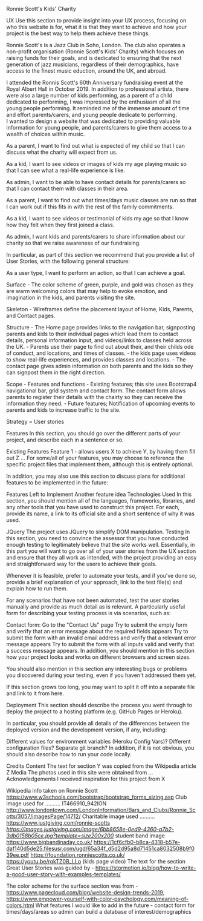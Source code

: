 


Ronnie Scott's Kids' Charity

UX
Use this section to provide insight into your UX process, focusing on who this website is for, what it is that they want to achieve and 
how your project is the best way to help them achieve these things.

Ronnie Scott's is a Jazz Club in Soho, London. The club also operates a non-profit organisation (Ronnie Scott's Kids' Charity) 
which focuses on raising funds for their goals, and is dedicated to ensuring that the next generation of jazz musicians, 
regardless of their demographics, have access to the finest music eduction, around the UK, and abroad.

I attended the Ronnis Scott's 60th Anniversary fundraising event at the Royal Albert Hall in October 2019. In addition to professional artists,
there were also a large number of kids performing, as a parent of a child dedicated to performing, I was impressed by the enthusiasm of all 
the young people performing. It reminded me of the immense amount of time and effort parents/carers, and young people dedicate to performing.  
I wanted to design a website that was dedicated to providing valuable information for young people, and parents/carers to give them access 
to a wealth of choices within music.


As a parent, I want to find out what is expected of my child so that I can discuss what the charity will expect from us.

As a kid, I want to see videos or images of kids my age playing music so that I can see what a real-life experience is like.

As admin, I want to be able to have contact details for parents/carers so that I can contact them with classes in their area.

As a parent, I want to find out what times/days music classes are run so that I can work out if this fits in with the rest of 
the family commitments.

As a kid, I want to see videos or testimonial of kids my age so that I know how they felt when they first joined a class.

As admin, I want kids and parents/carers to share information about our charity so that we raise awareness of our fundraising.

In particular, as part of this section we recommend that you provide a list of User Stories, with the following general structure:

As a user type, I want to perform an action, so that I can achieve a goal.

Surface  -  The color scheme of green, purple, and gold was chosen as they are warm welcoming colors that may help to evoke emotion, 
            and imagination in the kids, and parents visiting the site.

Skeleton  - Wireframes define the placement layout of Home, Kids, Parents, and Contact pages.

Structure - The Home page provides links to the navigation bar, signposting parents and kids to their individual pages which lead them 
            to contact details, personal information input, and videos/links to classes held across the UK.
          - Parents use their page to find out about their, and their childs ode of conduct, and locations, and times of classes.
          - the kids page uses videos to show real-life experiences, and provides classes and locations.
          - The contact page gives admin information on both parents and the kids so they can signpost them in the right direction.

Scope     - Features and functions
          - Existing features; this site uses Bootstrap4 navigational bar, grid system and contact form.
            The contact form allows parents to register their details with the chairty so they can receive the information they need.
          - Future features; Notification of upcoming events to parents and kids to increase traffic to the site.

Strategy = User stories

Features
In this section, you should go over the different parts of your project, and describe each in a sentence or so.

Existing Features
Feature 1 - allows users X to achieve Y, by having them fill out Z
...
For some/all of your features, you may choose to reference the specific project files that implement them, although this is entirely optional.

In addition, you may also use this section to discuss plans for additional features to be implemented in the future:

Features Left to Implement
Another feature idea
Technologies Used
In this section, you should mention all of the languages, frameworks, libraries, and any other tools that you have used to construct this project. For each, provide its name, a link to its official site and a short sentence of why it was used.

JQuery
The project uses JQuery to simplify DOM manipulation.
Testing
In this section, you need to convince the assessor that you have conducted enough testing to legitimately believe that the site works well. Essentially, in this part you will want to go over all of your user stories from the UX section and ensure that they all work as intended, with the project providing an easy and straightforward way for the users to achieve their goals.

Whenever it is feasible, prefer to automate your tests, and if you've done so, provide a brief explanation of your approach, link to the test file(s) and explain how to run them.

For any scenarios that have not been automated, test the user stories manually and provide as much detail as is relevant. A particularly useful form for describing your testing process is via scenarios, such as:

Contact form:
Go to the "Contact Us" page
Try to submit the empty form and verify that an error message about the required fields appears
Try to submit the form with an invalid email address and verify that a relevant error message appears
Try to submit the form with all inputs valid and verify that a success message appears.
In addition, you should mention in this section how your project looks and works on different browsers and screen sizes.

You should also mention in this section any interesting bugs or problems you discovered during your testing, even if you haven't addressed them yet.

If this section grows too long, you may want to split it off into a separate file and link to it from here.

Deployment
This section should describe the process you went through to deploy the project to a hosting platform (e.g. GitHub Pages or Heroku).

In particular, you should provide all details of the differences between the deployed version and the development version, if any, including:

Different values for environment variables (Heroku Config Vars)?
Different configuration files?
Separate git branch?
In addition, if it is not obvious, you should also describe how to run your code locally.

Credits
Content
The text for section Y was copied from the Wikipedia article Z
Media
The photos used in this site were obtained from ...
Acknowledgements
I received inspiration for this project from X

Wikipedia info taken on Ronnie Scott
https://www.w3schools.com/bootstrap/bootstrap_forms_sizing.asp
Club image used for .......... IT466910_942ION http://www.londontown.com/LondonInformation/Bars_and_Clubs/Ronnie_Scotts/3057/imagesPage/14712/
Charitable image used .......... https://www.justgiving.com/ronnie-scotts *https://images.justgiving.com/image/6bb8658e-0ed9-4360-a7b2-3db0158b05ce.jpg?template=size200x200*
student band image https://www.bigbandinaday.co.uk/ https://1cf6cfb0-b8ca-4318-b57e-daf140d5de25.filesusr.com/ugd/65a34f_d5d2d95a8d71451ca8032508b9f039ee.pdf
https://foundation.ronniescotts.co.uk/ https://youtu.be/rqkTZ0B_LLo (kids page video)
The text for the section Great User Stories was guided by - https://stormotion.io/blog/how-to-write-a-good-user-story-with-examples-templates/

The color scheme for the surface section was from - https://www.pagecloud.com/blog/website-design-trends-2019, https://www.empower-yourself-with-color-psychology.com/meaning-of-colors.html
What features I would like to add in the future - contact form for times/days/areas so admin can build a database of interest/demographics